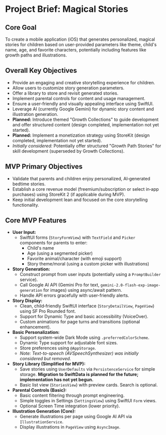 # Project Brief: Magical Stories

## Core Goal
To create a mobile application (iOS) that generates personalized, magical stories for children based on user-provided parameters like theme, child's name, age, and favorite characters, potentially including features like growth paths and illustrations.

## Overall Key Objectives
- Provide an engaging and creative storytelling experience for children.
- Allow users to customize story generation parameters.
- Offer a library to store and revisit generated stories.
- Implement parental controls for content and usage management.
- Ensure a user-friendly and visually appealing interface using SwiftUI.
- Leverage AI (currently Google Gemini) for dynamic story content and illustration generation.
- **Planned:** Introduce themed "Growth Collections" to guide development and offer structured content (design completed, implementation not yet started).
- **Planned:** Implement a monetization strategy using StoreKit (design completed, implementation not yet started).
- *Initially considered:* Potentially offer structured "Growth Path Stories" for skill development (superseded by Growth Collections).

## MVP Primary Objectives
- Validate that parents and children enjoy personalized, AI‑generated bedtime stories.
- Establish a core revenue model (freemium/subscription or select in‑app purchases) using StoreKit 2 (if applicable during MVP).
- Keep initial development lean and focused on the core storytelling functionality.

## Core MVP Features
- **User Input:**
    - SwiftUI forms (`StoryFormView`) with `TextField` and `Picker` components for parents to enter:
        - Child's name
        - Age (using a segmented picker)
        - Favorite animal/character (with emoji support)
        - Story theme/moral (using a custom picker with illustrations)
- **Story Generation:**
    - Construct prompt from user inputs (potentially using a `PromptBuilder` service).
    - Call Google AI API (Gemini Pro for text, `gemini-2.0-flash-exp-image-generation` for images) using async/await pattern.
    - Handle API errors gracefully with user-friendly alerts.
- **Story Display:**
    - Clean, child‑friendly SwiftUI interface (`StoryDetailView`, `PageView`) using SF Pro Rounded font.
    - Support for Dynamic Type and basic accessibility (VoiceOver).
    - Custom animations for page turns and transitions (optional enhancement).
- **Basic Personalization:**
    - Support system-wide Dark Mode using `.preferredColorScheme`.
    - Dynamic Type support for adjustable font sizes.
    - Store preferences using `@AppStorage`.
    - *Note: Text-to-speech (AVSpeechSynthesizer) was initially considered but removed.*
- **Story Library (Simplified for MVP):**
    - Save stories using `UserDefaults` via `PersistenceService` for simple storage. **Migration to SwiftData is planned for the future; implementation has not yet begun.**
    - Basic list view (`StoriesView`) with preview cards. Search is optional.
- **Parental Controls (Basic):**
    - Basic content filtering through prompt engineering.
    - Simple toggles in Settings (`SettingsView`) using SwiftUI `Form` views.
    - Optional Screen Time integration (lower priority).
- **Illustration Generation (Core):**
    - Generate illustrations per page using Google AI API via `IllustrationService`.
    - Display illustrations in `PageView` using `AsyncImage`.
